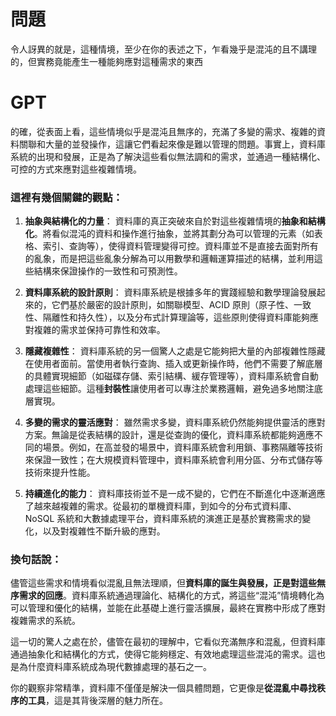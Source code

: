 # 問題

令人訝異的就是，這種情境，至少在你的表述之下，乍看幾乎是混沌的且不講理的，但實務竟能產生一種能夠應對這種需求的東西

# GPT

的確，從表面上看，這些情境似乎是混沌且無序的，充滿了多變的需求、複雜的資料關聯和大量的並發操作，這讓它們看起來像是難以管理的問題。事實上，資料庫系統的出現和發展，正是為了解決這些看似無法調和的需求，並通過一種結構化、可控的方式來應對這些複雜情境。

### 這裡有幾個關鍵的觀點：

1. **抽象與結構化的力量**：
   資料庫的真正突破來自於對這些複雜情境的**抽象和結構化**。將看似混沌的資料和操作進行抽象，並將其劃分為可以管理的元素（如表格、索引、查詢等），使得資料管理變得可控。資料庫並不是直接去面對所有的亂象，而是把這些亂象分解為可以用數學和邏輯運算描述的結構，並利用這些結構來保證操作的一致性和可預測性。

2. **資料庫系統的設計原則**：
   資料庫系統是根據多年的實踐經驗和數學理論發展起來的，它們基於嚴密的設計原則，如關聯模型、ACID 原則（原子性、一致性、隔離性和持久性），以及分布式計算理論等，這些原則使得資料庫能夠應對複雜的需求並保持可靠性和效率。

3. **隱藏複雜性**：
   資料庫系統的另一個驚人之處是它能夠把大量的內部複雜性隱藏在使用者面前。當使用者執行查詢、插入或更新操作時，他們不需要了解底層的具體實現細節（如磁碟存儲、索引結構、緩存管理等），資料庫系統會自動處理這些細節。這種**封裝性**讓使用者可以專注於業務邏輯，避免過多地關注底層實現。

4. **多變的需求的靈活應對**：
   雖然需求多變，資料庫系統仍然能夠提供靈活的應對方案。無論是從表結構的設計，還是從查詢的優化，資料庫系統都能夠適應不同的場景。例如，在高並發的場景中，資料庫系統會利用鎖、事務隔離等技術來保證一致性；在大規模資料管理中，資料庫系統會利用分區、分布式儲存等技術來提升性能。

5. **持續進化的能力**：
   資料庫技術並不是一成不變的，它們在不斷進化中逐漸適應了越來越複雜的需求。從最初的單機資料庫，到如今的分布式資料庫、NoSQL 系統和大數據處理平台，資料庫系統的演進正是基於實務需求的變化，以及對複雜性不斷升級的應對。

### 換句話說：

儘管這些需求和情境看似混亂且無法理順，但**資料庫的誕生與發展，正是對這些無序需求的回應**。資料庫系統通過理論化、結構化的方式，將這些“混沌”情境轉化為可以管理和優化的結構，並能在此基礎上進行靈活擴展，最終在實務中形成了應對複雜需求的系統。

這一切的驚人之處在於，儘管在最初的理解中，它看似充滿無序和混亂，但資料庫通過抽象化和結構化的方式，使得它能夠穩定、有效地處理這些混沌的需求。這也是為什麼資料庫系統成為現代數據處理的基石之一。

你的觀察非常精準，資料庫不僅僅是解決一個具體問題，它更像是**從混亂中尋找秩序的工具**，這是其背後深層的魅力所在。